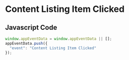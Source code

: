 # Content Listing Item Clicked

### 

## Javascript Code
```js
window.appEventData = window.appEventData || [];
appEventData.push({
  "event": "Content Listing Item Clicked"
});
```




